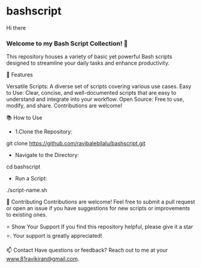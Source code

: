 # bashscript
Hi there


 ### Welcome to my Bash Script Collection! 🚀

This repository houses a variety of basic yet powerful Bash scripts designed to streamline your daily tasks and enhance productivity. 
<p>🌟 Features</p>
Versatile Scripts: A diverse set of scripts covering various use cases.
Easy to Use: Clear, concise, and well-documented scripts that are easy to understand and integrate into your workflow.
Open Source: Free to use, modify, and share. Contributions are welcome!
 
📚 How to Use
- <p>1.Clone the Repository:</p>

 
git clone  https://github.com/ravibalebilalu/bashscript.git


- <p>Navigate to the Directory:</p>

 
cd bashscript


- <p>Run a Script:</p>

 
./script-name.sh


🌱 Contributing
Contributions are welcome! Feel free to submit a pull request or open an issue if you have suggestions for new scripts or improvements to existing ones.

⭐️ Show Your Support
If you find this repository helpful, please give it a star ⭐️. Your support is greatly appreciated!

📫 Contact
Have questions or feedback? Reach out to me at your www.81ravikiran@gmail.com.

